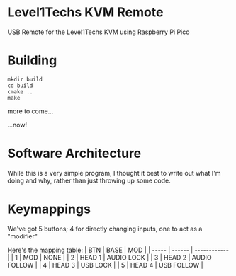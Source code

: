 # Level1Techs KVM Remote

USB Remote for the Level1Techs KVM using Raspberry Pi Pico


# Building

```
mkdir build
cd build
cmake ..
make
```

more to come...

...now!

# Software Architecture

While this is a very simple program, I thought it best to write out what I'm doing and why, rather than just throwing up some code.

# Keymappings

We've got 5 buttons; 4 for directly changing inputs, one to act as a "modifier"

Here's the mapping table:
|  BTN  |  BASE  |  MOD         |
| ----- | ------ | ------------ |
|   1   |  MOD   |  NONE        |
|   2   | HEAD 1 | AUDIO LOCK   |
|   3   | HEAD 2 | AUDIO FOLLOW |
|   4   | HEAD 3 | USB LOCK     |
|   5   | HEAD 4 | USB FOLLOW   |
